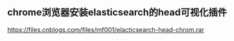 chrome浏览器安装elasticsearch的head可视化插件
---

https://files.cnblogs.com/files/mf001/elacticsearch-head-chrom.rar
